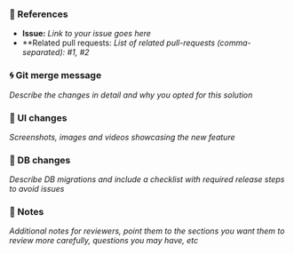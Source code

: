 ### :pushpin: References

* **Issue:** _Link to your issue goes here_
* **Related pull requests: _List of related pull-requests (comma-separated): #1, #2_

### :cyclone: Git merge message

_Describe the changes in detail and why you opted for this solution_

### :art: UI changes

_Screenshots, images and videos showcasing the new feature_

### :floppy_disk: DB changes

_Describe DB migrations and include a checklist with required release steps to avoid issues_

### :memo: Notes

_Additional notes for reviewers, point them to the sections you want them to review more carefully, questions you may have, etc_
